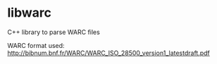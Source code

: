 # libwarc
C++ library to parse WARC files


WARC format used: http://bibnum.bnf.fr/WARC/WARC_ISO_28500_version1_latestdraft.pdf
